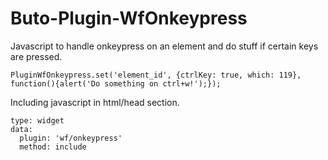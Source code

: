 # Buto-Plugin-WfOnkeypress


Javascript to handle onkeypress on an element and do stuff if certain keys are pressed.

```
PluginWfOnkeypress.set('element_id', {ctrlKey: true, which: 119}, function(){alert('Do something on ctrl+w!');});
```


Including javascript in html/head section.

```
type: widget
data:
  plugin: 'wf/onkeypress'
  method: include
```
